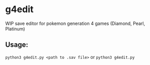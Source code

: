 # g4edit
WIP save editor for pokemon generation 4 games (Diamond, Pearl, Platinum)
## Usage:
`python3 g4edit.py <path to .sav file>`
or
`python3 g4edit.py`
